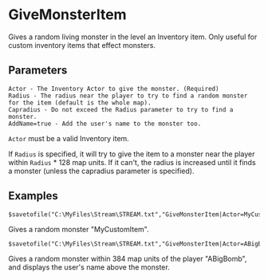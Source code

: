 # GiveMonsterItem

Gives a random living monster in the level an Inventory item. Only useful for custom inventory items that effect monsters.

## Parameters
```
Actor - The Inventory Actor to give the monster. (Required)
Radius - The radius near the player to try to find a random monster for the item (default is the whole map).
Capradius - Do not exceed the Radius parameter to try to find a monster.
AddName=true - Add the user's name to the monster too.
```

`Actor` must be a valid Inventory item. 

If `Radius` is specified, it will try to give the item to a monster near the player within `Radius` * 128 map units. If it can't, the radius is increased until it finds a monster (unless the capradius parameter is specified).

## Examples

```
$savetofile("C:\MyFiles\Stream\STREAM.txt","GiveMonsterItem|Actor=MyCustomItem|$username|$dummyormsg")
```
Gives a random monster "MyCustomItem".

```
$savetofile("C:\MyFiles\Stream\STREAM.txt","GiveMonsterItem|Actor=ABigBomb,radius=3,Addname=true|$username|$dummyormsg")
```
Gives a random monster within 384 map units of the player "ABigBomb", and displays the user's name above the monster.

